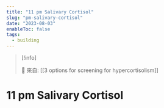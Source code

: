 ```yaml
---
title: "11 pm Salivary Cortisol"
slug: "pm-salivary-cortisol"
date: "2023-08-03"
enableToc: false
tags:
  - building
---
```


> [!info]
>
> 🌱 來自: [[3 options for screening for hypercortisolism]]

# 11 pm Salivary Cortisol
